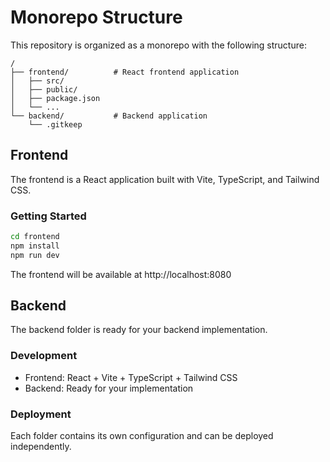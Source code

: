 
# Monorepo Structure

This repository is organized as a monorepo with the following structure:

```
/
├── frontend/          # React frontend application
│   ├── src/
│   ├── public/
│   ├── package.json
│   └── ...
└── backend/           # Backend application
    └── .gitkeep
```

## Frontend

The frontend is a React application built with Vite, TypeScript, and Tailwind CSS.

### Getting Started

```bash
cd frontend
npm install
npm run dev
```

The frontend will be available at http://localhost:8080

## Backend

The backend folder is ready for your backend implementation.

### Development

- Frontend: React + Vite + TypeScript + Tailwind CSS
- Backend: Ready for your implementation

### Deployment

Each folder contains its own configuration and can be deployed independently.
